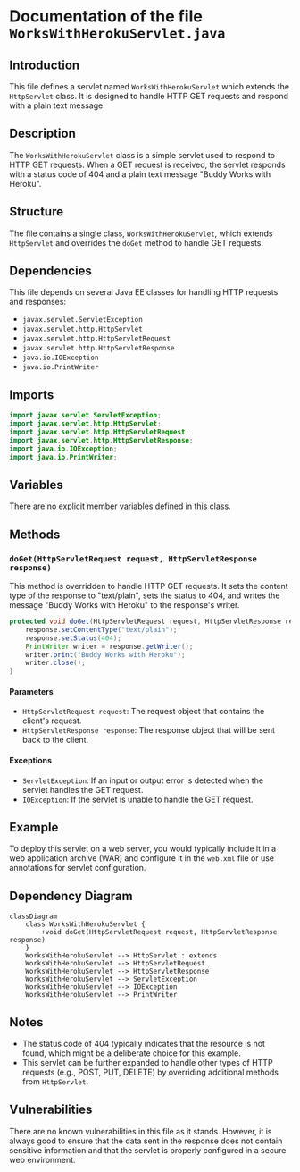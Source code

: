 # Documentation of the file `WorksWithHerokuServlet.java`

## Introduction
This file defines a servlet named `WorksWithHerokuServlet` which extends the `HttpServlet` class. It is designed to handle HTTP GET requests and respond with a plain text message.

## Description
The `WorksWithHerokuServlet` class is a simple servlet used to respond to HTTP GET requests. When a GET request is received, the servlet responds with a status code of 404 and a plain text message "Buddy Works with Heroku".

## Structure
The file contains a single class, `WorksWithHerokuServlet`, which extends `HttpServlet` and overrides the `doGet` method to handle GET requests.

## Dependencies
This file depends on several Java EE classes for handling HTTP requests and responses:
- `javax.servlet.ServletException`
- `javax.servlet.http.HttpServlet`
- `javax.servlet.http.HttpServletRequest`
- `javax.servlet.http.HttpServletResponse`
- `java.io.IOException`
- `java.io.PrintWriter`

## Imports
```java
import javax.servlet.ServletException;
import javax.servlet.http.HttpServlet;
import javax.servlet.http.HttpServletRequest;
import javax.servlet.http.HttpServletResponse;
import java.io.IOException;
import java.io.PrintWriter;
```

## Variables
There are no explicit member variables defined in this class.

## Methods
### `doGet(HttpServletRequest request, HttpServletResponse response)`
This method is overridden to handle HTTP GET requests. It sets the content type of the response to "text/plain", sets the status to 404, and writes the message "Buddy Works with Heroku" to the response's writer.

```java
protected void doGet(HttpServletRequest request, HttpServletResponse response) throws ServletException, IOException {
    response.setContentType("text/plain");
    response.setStatus(404);
    PrintWriter writer = response.getWriter();
    writer.print("Buddy Works with Heroku");
    writer.close();
}
```

#### Parameters
- `HttpServletRequest request`: The request object that contains the client's request.
- `HttpServletResponse response`: The response object that will be sent back to the client.

#### Exceptions
- `ServletException`: If an input or output error is detected when the servlet handles the GET request.
- `IOException`: If the servlet is unable to handle the GET request.

## Example
To deploy this servlet on a web server, you would typically include it in a web application archive (WAR) and configure it in the `web.xml` file or use annotations for servlet configuration.

## Dependency Diagram
```mermaid
classDiagram
    class WorksWithHerokuServlet {
        +void doGet(HttpServletRequest request, HttpServletResponse response)
    }
    WorksWithHerokuServlet --> HttpServlet : extends
    WorksWithHerokuServlet --> HttpServletRequest
    WorksWithHerokuServlet --> HttpServletResponse
    WorksWithHerokuServlet --> ServletException
    WorksWithHerokuServlet --> IOException
    WorksWithHerokuServlet --> PrintWriter
```

## Notes
- The status code of 404 typically indicates that the resource is not found, which might be a deliberate choice for this example.
- This servlet can be further expanded to handle other types of HTTP requests (e.g., POST, PUT, DELETE) by overriding additional methods from `HttpServlet`.

## Vulnerabilities
There are no known vulnerabilities in this file as it stands. However, it is always good to ensure that the data sent in the response does not contain sensitive information and that the servlet is properly configured in a secure web environment.